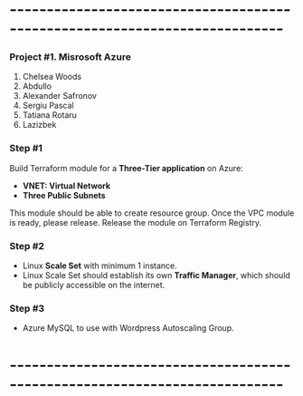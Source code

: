 # ---------------------------------------------------------------------------

### Project #1. Misrosoft Azure

1. Chelsea Woods
2. Abdullo
3. Alexander Safronov
4. Sergiu Pascal
5. Tatiana Rotaru
6. Lazizbek

### Step #1

Build Terraform module for a **Three-Tier application** on Azure:

- **VNET: Virtual Network**
- **Three Public Subnets**

This module should be able to create resource group. Once the VPC module is ready, please release. Release the module on Terraform Registry.

### Step #2

- Linux **Scale Set** with minimum 1 instance.
- Linux Scale Set should establish its own **Traffic Manager**, which should be publicly accessible on the internet.

### Step #3

- Azure MySQL to use with Wordpress Autoscaling Group.

# ---------------------------------------------------------------------------